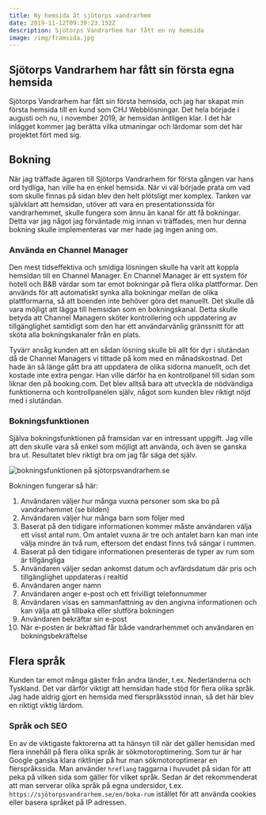 ```yaml
---
title: Ny hemsida åt sjötorps vandrarhem
date: 2019-11-12T09:39:23.152Z
description: Sjötorps Vandrarhem har fått en ny hemsida
image: /img/framsida.jpg
---
```

## Sjötorps Vandrarhem har fått sin första egna hemsida

Sjötorps Vandrarhem har fått sin första hemsida, och jag har skapat min första hemsida till en kund som CHJ Webblösningar. Det hela började i augusti och nu, i november 2019, är hemsidan äntligen klar. I det här inlägget kommer jag berätta vilka utmaningar och lärdomar som det här projektet fört med sig.

## Bokning

När jag träffade ägaren till Sjötorps Vandrarhem för första gången var hans ord tydliga, han ville ha en enkel hemsida. När vi väl började prata om vad som skulle finnas på sidan blev den helt plötsligt mer komplex. Tanken var självklart att hemsidan, utöver att vara en presentationssida för vandrarhemmet, skulle fungera som ännu än kanal för att få bokningar. Detta var jag något jag förväntade mig innan vi träffades, men hur denna bokning skulle implementeras var mer hade jag ingen aning om.

### Använda en Channel Manager

Den mest tidseffektiva och smidiga lösningen skulle ha varit att koppla hemsidan till en Channel Manager. En Channel Manager är ett system för hotell och B&B värdar som tar emot bokningar på flera olika plattformar. Den används för att automatiskt synka alla bokningar mellan de olika plattformarna, så att boenden inte behöver göra det manuellt. Det skulle då vara möjligt att lägga till hemsidan som en bokningskanal. Detta skulle betyda att Channel Managern sköter kontrollering och uppdatering av tillgänglighet samtidigt som den har ett användarvänlig gränssnitt för att sköta alla bokningskanaler från en plats.

Tyvärr ansåg kunden att en sådan lösning skulle bli allt för dyr i slutändan då de Channel Managers vi tittade på kom med en månadskostnad. Det hade än så länge gått bra att uppdatera de olika sidorna manuellt, och det kostade inte extra pengar. Han ville därför ha en kontrollpanel till sidan som liknar den på booking.com. Det blev alltså bara att utveckla de nödvändiga funktionerna och kontrollpanelen själv, något som kunden blev riktigt nöjd med i slutändan.

### Bokningsfunktionen

Själva bokningsfunktionen på framsidan var en intressant uppgift. Jag ville att den skulle vara så enkel som möjligt att använda, och även se ganska bra ut. Resultatet blev riktigt bra om jag får säga det själv.

![bokningsfunktionen på sjötorpsvandrarhem.se](/img/bokning_1.jpg "Första sidan i bokningsprocessen på sjötorpsvandrarhem.se")

Bokningen fungerar så här:

1. Användaren väljer hur många vuxna personer som ska bo på vandrarhemmet (se bilden)
2. Användaren väljer hur många barn som följer med
3. Baserat på den tidigare informationen kommer måste användaren välja ett visst antal rum. Om antalet vuxna är tre och antalet barn kan man inte välja mindre än två rum, eftersom det endast finns två sängar i rummen.
4. Baserat på den tidigare informationen presenteras de typer av rum som är tillgängliga
5. Användaren väljer sedan ankomst datum och avfärdsdatum där pris och tillgänglighet uppdateras i realtid
6. Användaren anger namn
7. Användaren anger e-post och ett frivilligt telefonnummer
8. Användaren visas en sammanfattning av den angivna informationen och kan välja att gå tillbaka eller slutföra bokningen
9. Användaren bekräftar sin e-post
10. När e-posten är bekräftad får både vandrarhemmet och användaren en bokningsbekräftelse



## Flera språk

Kunden tar emot många gäster från andra länder, t.ex. Nederländerna och Tyskland. Det var därför viktigt att hemsidan hade stöd för flera olika språk. Jag hade aldrig gjort en hemsida med flerspråksstöd innan, så det här blev en riktigt viktig lärdom.

### Språk och SEO

En av de viktigaste faktorerna att ta hänsyn till när det gäller hemsidan med flera innehåll på flera olika språk är sökmotoroptimering. Som tur är har Google ganska klara riktlinjer på hur man sökmotoroptimerar en flerspråkssida. Man använder `hreflang` taggarna i huvudet på sidan för att peka på vilken sida som gäller för vilket språk. Sedan är det rekommenderat att man serverar olika språk på egna undersidor, t.ex. `https://sjötorpsvandrarhem.se/en/boka-rum` istället för att använda cookies eller basera språket på IP adressen.
